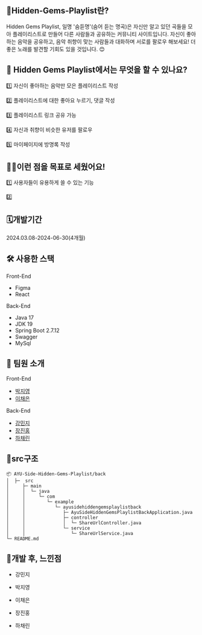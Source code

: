 ## 🧐Hidden-Gems-Playlist란?
Hidden Gems Playlist, 일명 '숨듣명'(숨어 듣는 명곡)은 자신만 알고 있던 곡들을 모아 플레이리스트로 만들어 다른 사람들과 공유하는 커뮤니티 사이트입니다.
자신이 좋아하는 음악을 공유하고, 음악 취향이 맞는 사람들과 대화하며 서로를 팔로우 해보세요! 더 좋은 노래를 발견할 기회도 있을 것입니다. 😊

## 🤨 Hidden Gems Playlist에서는 무엇을 할 수 있나요?
1️⃣ 자신이 좋아하는 음악만 모은 플레이리스트 작성

2️⃣ 플레이리스트에 대한 좋아요 누르기, 댓글 작성

3️⃣ 플레이리스트 링크 공유 가능

4️⃣ 자신과 취향이 비슷한 유저를 팔로우

5️⃣ 마이페이지에 방명록 작성

## 💁‍♀️이런 점을 목표로 세웠어요!
1️⃣ 사용자들이 유용하게 쓸 수 있는 기능

2️⃣ 


## 🗓️개발기간
2024.03.08-2024-06-30(4개월)

## 🛠 사용한 스택
Front-End
- Figma
- React

Back-End
- Java 17
- JDK 19
- Spring Boot 2.7.12
- Swagger
- MySql

## 👏 팀원 소개
Front-End
- [박지영](https://github.com/gnuoy-ji)
- [이채은](https://github.com/nineeko)

Back-End
- [강민지](https://github.com/alswl0912)
- [장진홍](https://github.com/jangjinhong)
- [하채린](https://github.com/didiha)

## 🌳src구조
```
📦 AYU-Side-Hidden-Gems-Playlist/back
│  ├─  src
│     ├─ main
│     │  └─ java
│     │     └─ com
│     │        └─ example
│     │           └─ ayusidehiddengemsplaylistback
│     │              ├─ AyuSideHiddenGemsPlaylistBackApplication.java
│     │              ├─ controller
│     │              │  └─ ShareUrlController.java
│     │              └─ service
│     │                 └─ ShareUrlService.java
└─ README.md
```

## 🥇개발 후, 느낀점
- 강민지

- 박지영

- 이채은

- 장진홍

- 하채린
